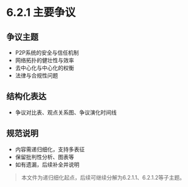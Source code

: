 # 6.2.1 主要争议

## 争议主题

- P2P系统的安全与信任机制
- 网络拓扑的健壮性与效率
- 去中心化与中心化的权衡
- 法律与合规性问题

## 结构化表达

- 争议对比表、观点关系图、争议演化时间线

## 规范说明

- 内容需递归细化，支持多表征
- 保留批判性分析、图表等
- 如有遗漏，后续补全并说明

> 本文件为递归细化起点，后续可继续分解为6.2.1.1、6.2.1.2等子主题。
